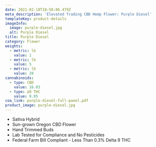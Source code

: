 ```yaml
---
date: 2021-02-18T18:58:06.479Z
meta_description: 'Elevated Trading CBD Hemp Flower: Purple Diesel'
templateKey: product-details
imageInfo:
  image: purple-diesel.jpg
  alt: Purple Diesel
title: Purple Diesel
category: Flower
weights:
  - metric: lb
    value: 1
  - metric: lb
    value: 5
  - metric: lb
    value: 20
cannabinoids:
  - type: CBD
    value: 16.03
  - type: ∆9 THC
    value: 0.05
coa_link: purple-diesel-full-panel.pdf
product_image: purple-diesel.jpg
---
```


- Sativa Hybrid
- Sun-grown Oregon CBD Flower
- Hand Trimmed Buds
- Lab Tested for Compliance and No Pesticides
- Federal Farm Bill Compliant - Less Than 0.3% Delta 9 THC

